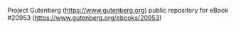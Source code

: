 Project Gutenberg (https://www.gutenberg.org) public repository for eBook #20953 (https://www.gutenberg.org/ebooks/20953)
